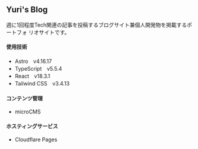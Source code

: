 ## Yuri's Blog

週に1回程度Tech関連の記事を投稿するブログサイト兼個人開発物を掲載するポートフォ
リオサイトです。

#### 使用技術

- Astro　v4.16.17
- TypeScript　v5.5.4
- React　v18.3.1
- Tailwind CSS　v3.4.13

#### コンテンツ管理

- microCMS

#### ホスティングサービス

- Cloudflare Pages
